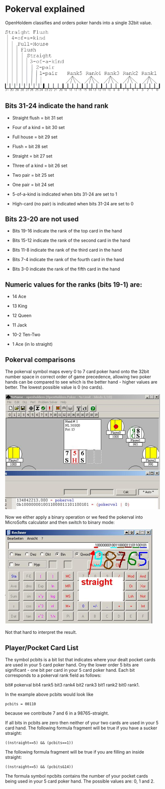 # Pokerval explained

OpenHoldem classifies and orders poker hands into a single 32bit value.

<img src="../symbols/images/PokerValue.png" alt="image" />

## Bits 31-24 indicate the hand rank 

- Straight flush = bit 31 set

- Four of a kind = bit 30 set

- Full house = bit 29 set

- Flush = bit 28 set

- Straight = bit 27 set

- Three of a kind = bit 26 set

- Two pair = bit 25 set

- One pair = bit 24 set

- 5-of-a-kind is indicated when bits 31-24 are set to 1

- High-card (no pair) is indicated when bits 31-24 are set to 0

## Bits 23-20 are not used

- Bits 19-16 indicate the rank of the top card in the hand

- Bits 15-12 indicate the rank of the second card in the hand

- Bits 11-8 indicate the rank of the third card in the hand

- Bits 7-4 indicate the rank of the fourth card in the hand

- Bits 3-0 indicate the rank of the fifth card in the hand

## Numeric values for the ranks (bits 19-1) are: 

- 14 Ace

- 13 King

- 12 Queen

- 11 Jack

- 10-2 Ten-Two

- 1 Ace (in lo straight)

## Pokerval comparisons

The pokerval symbol maps every 0 to 7 card poker hand onto the 32bit
number space in correct order of game precedence, allowing two poker
hands can be compared to see which is the better hand - higher values
are better. The lowest possible value is 0 (no cards).

![image](images/pokerval_manualmode.jpg)

Now we either apply a binary operation or we feed the pokerval into
MicroSofts calculator and then switch to binary mode:

![image](images/pokerval_calculator.jpg)

Not that hard to interpret the result.

## Player/Pocket Card List 

The symbol pcbits is a bit list that indicates where your dealt pocket
cards are used in your 5 card poker hand. Ony the lower order 5 bits are
significant - one bit per card in your 5 card poker hand. Each bit
corresponds to a pokerval rank field as follows:

bit# pokerval bit4 rank5 bit3 rank4 bit2 rank3 bit1 rank2 bit0 rank1.

In the example above pcbits would look like

    pcbits = 00110

because we contribute 7 and 6 in a 98765-straight.

If all bits in pcbits are zero then neither of your two cards are used
in your 5 card hand. The following formula fragment will be true if you
have a sucker straight:

    ((nstraight==5) && (pcbits==1))

The following formula fragment will be true if you are filling an inside
straight:

    ((nstraight==5) && (pcbits&14))

The formula symbol npcbits contains the number of your pocket cards
being used in your 5 card poker hand. The possible values are: 0, 1 and
2.
